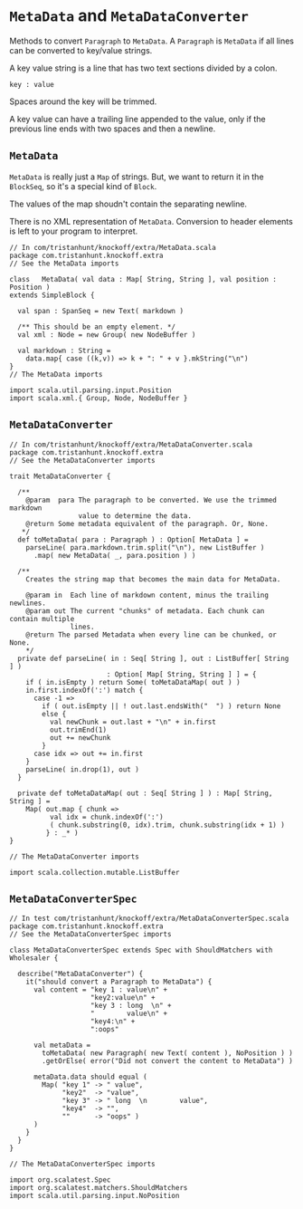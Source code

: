 # `MetaData` and `MetaDataConverter` #

Methods to convert `Paragraph` to `MetaData`. A `Paragraph` is `MetaData` if all
lines can be converted to key/value strings.

A key value string is a line that has two text sections divided by a colon.

    key : value

Spaces around the key will be trimmed.

A key value can have a trailing line appended to the value, only if the previous
line ends with two spaces and then a newline.


## `MetaData` ##

`MetaData` is really just a `Map` of strings. But, we want to return it in the
`BlockSeq`, so it's a special kind of `Block`.

The values of the map shoudn't contain the separating newline.

There is no XML representation of `MetaData`. Conversion to header elements is
left to your program to interpret.

    // In com/tristanhunt/knockoff/extra/MetaData.scala
    package com.tristanhunt.knockoff.extra
    // See the MetaData imports
    
    class   MetaData( val data : Map[ String, String ], val position : Position )
    extends SimpleBlock {
      
      val span : SpanSeq = new Text( markdown )
      
      /** This should be an empty element. */
      val xml : Node = new Group( new NodeBuffer )
      
      val markdown : String =
        data.map{ case ((k,v)) => k + ": " + v }.mkString("\n")
    }
    // The MetaData imports
    
    import scala.util.parsing.input.Position
    import scala.xml.{ Group, Node, NodeBuffer }


## `MetaDataConverter` ##

    // In com/tristanhunt/knockoff/extra/MetaDataConverter.scala
    package com.tristanhunt.knockoff.extra
    // See the MetaDataConverter imports
    
    trait MetaDataConverter {
      
      /**
        @param  para The paragraph to be converted. We use the trimmed markdown 
                     value to determine the data.
        @return Some metadata equivalent of the paragraph. Or, None.
       */
      def toMetaData( para : Paragraph ) : Option[ MetaData ] =
        parseLine( para.markdown.trim.split("\n"), new ListBuffer )
          .map( new MetaData( _, para.position ) )
      
      /**
        Creates the string map that becomes the main data for MetaData.
      
        @param in  Each line of markdown content, minus the trailing newlines.
        @param out The current "chunks" of metadata. Each chunk can contain multiple
                   lines.
        @return The parsed Metadata when every line can be chunked, or None.
        */
      private def parseLine( in : Seq[ String ], out : ListBuffer[ String ] )
                            : Option[ Map[ String, String ] ] = {
        if ( in.isEmpty ) return Some( toMetaDataMap( out ) )
        in.first.indexOf(':') match {
          case -1 =>
            if ( out.isEmpty || ! out.last.endsWith("  ") ) return None
            else {
              val newChunk = out.last + "\n" + in.first
              out.trimEnd(1)
              out += newChunk
            }
          case idx => out += in.first
        }
        parseLine( in.drop(1), out )
      }

      private def toMetaDataMap( out : Seq[ String ] ) : Map[ String, String ] =
        Map( out.map { chunk =>
              val idx = chunk.indexOf(':')
              ( chunk.substring(0, idx).trim, chunk.substring(idx + 1) )
             } : _* )
    }
    
    // The MetaDataConverter imports
    
    import scala.collection.mutable.ListBuffer


## `MetaDataConverterSpec` ##

    // In test com/tristanhunt/knockoff/extra/MetaDataConverterSpec.scala
    package com.tristanhunt.knockoff.extra
    // See the MetaDataConverterSpec imports
    
    class MetaDataConverterSpec extends Spec with ShouldMatchers with Wholesaler {

      describe("MetaDataConverter") {
        it("should convert a Paragraph to MetaData") {
          val content = "key 1 : value\n" +
                        "key2:value\n" +
                        "key 3 : long  \n" +
                        "        value\n" +
                        "key4:\n" +
                        ":oops"

          val metaData =
            toMetaData( new Paragraph( new Text( content ), NoPosition ) )
            .getOrElse( error("Did not convert the content to MetaData") )
          
          metaData.data should equal (
            Map( "key 1" -> " value",
                 "key2"  -> "value",
                 "key 3" -> " long  \n        value",
                 "key4"  -> "",
                 ""      -> "oops" )
          )
        }
      }
    }
    
    // The MetaDataConverterSpec imports
    
    import org.scalatest.Spec
    import org.scalatest.matchers.ShouldMatchers
    import scala.util.parsing.input.NoPosition